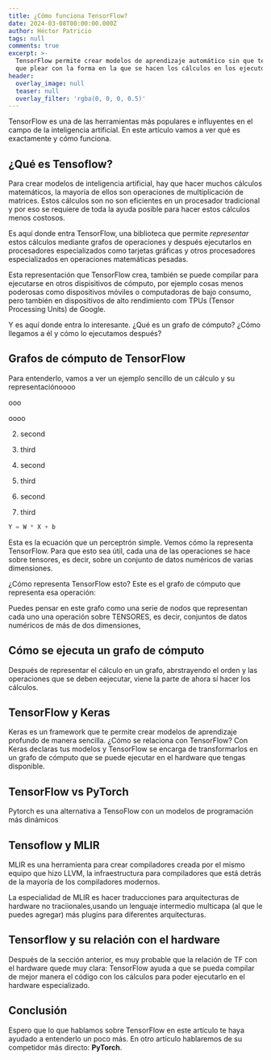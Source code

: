 ```yaml
---
title: ¿Cómo funciona TensorFlow?
date: 2024-03-08T00:00:00.000Z
author: Héctor Patricio
tags: null
comments: true
excerpt: >-
  TensorFlow permite crear modelos de aprendizaje automático sin que te tengas
  que plear con la forma en la que se hacen los cálculos en los ejecutores.
header:
  overlay_image: null
  teaser: null
  overlay_filter: 'rgba(0, 0, 0, 0.5)'
---
```

TensorFlow es una de las herramientas más populares e influyentes
en el campo de la inteligencia artificial. En este artículo vamos a ver
qué es exactamente y cómo funciona.

## ¿Qué es Tensoflow?

Para crear modelos de inteligencia artificial, hay que hacer muchos cálculos  
matemáticos, la mayoría de ellos son operaciones de multiplicación de matrices.
Estos cálculos son no son eficientes en un procesador tradicional y por eso se
requiere de toda la ayuda posible para hacer estos cálculos menos costosos.

Es aquí donde entra TensorFlow, una biblioteca que permite _representar_ estos
cálculos mediante grafos de operaciones y después ejecutarlos en procesadores
especializados como tarjetas gráficas y otros procesadores especializados en
operaciones matemáticas pesadas.

Esta representación que TensorFlow crea, también se puede compilar para ejecutarse
en otros dispisitivos de cómputo, por ejemplo cosas menos poderosas como
dispositivos móviles o computadoras de bajo consumo, pero también en dispositivos
de alto rendimiento com TPUs (Tensor Processing Units) de Google.

Y es aquí donde entra lo interesante. ¿Qué es un grafo de cómputo? ¿Cómo
llegamos a él y cómo lo ejecutamos después?

## Grafos de cómputo de TensorFlow

Para entenderlo, vamos a ver un ejemplo sencillo de un cálculo y su representaciónoooo

ooo

oooo

2. second
3. third

2. second
3. third

2. second
3. third

```python
Y = W * X + b
```

Esta es la ecuación que un perceptrón simple. Vemos cómo la representa TensorFlow.
Para que esto sea útil, cada una de las operaciones se hace sobre tensores, es decir,
sobre un conjunto de datos numéricos de varias dimensiones.

¿Cómo representa TensorFlow esto? Este es el grafo de cómputo que representa esa
operación:

Puedes pensar en este grafo como una serie de nodos que representan cada uno
una operación sobre TENSORES, es decir, conjuntos de datos numéricos de más de dos dimensiones,

## Cómo se ejecuta un grafo de cómputo

Después de representar el cálculo en un grafo, abrstrayendo el orden y las operaciones que se deben eejecutar,
viene la parte de ahora sí hacer los cálculos.

## TensorFlow y Keras

Keras es un framework que te permite crear modelos de aprendizaje profundo de manera sencilla.
¿Cómo se relaciona con TensorFlow? Con Keras declaras tus modelos y TensorFlow se encarga de
transformarlos en un grafo de cómputo que se puede ejecutar en el hardware que tengas disponible.

## TensorFlow vs PyTorch

Pytorch es una alternativa a TensoFlow con un modelos de programación más dinámicos

## Tensoflow y MLIR

MLIR es una herramienta para crear compiladores creada por el mismo equipo
que hizo LLVM, la infraestructura para compiladores que está detrás de
la mayoría de los compiladores modernos.

La especialidad de MLIR es hacer traducciones para arquitecturas de hardware no
traciionales,usando un lenguaje intermedio multicapa (al que le puedes agregar)
más plugins para diferentes arquitecturas.

## Tensorflow y su relación con el hardware

Después de la sección anterior, es muy probable que la relación de TF con el hardware quede muy clara: TensorFlow ayuda a que se pueda compilar de mejor manera el código con los cálculos
para poder ejecutarlo en el hardware especializado.

## Conclusión

Espero que lo que hablamos sobre TensorFlow en este artículo te haya ayudado
a entenderlo un poco más. En otro artículo hablaremos de su competidor más directo: **PyTorch**.

